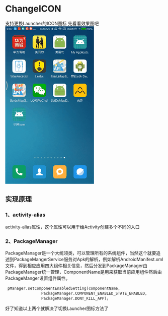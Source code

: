 # ChangeICON
支持更换Launcher的ICON图标
先看看效果图吧<br>
![image](https://github.com/18337129968/ChangeICON/blob/master/photo/ChangeICON.gif)<br>
## 实现原理
### 1、activity-alias
activity-alias属性，这个属性可以用于给Activity创建多个不同的入口
### 2、PackageManager
PackageManager是一个大统领类，可以管理所有的系统组件，当然这个就要追述到PackageMangerService服务对Apk的解析，例如解析AndroidManifest.xml文件，得到相应应用四大组件相关信息，然后分发到PackageManager由PackageManager统一管理，ComponentName是用来获取当前应用组件然后由PackageManger设置组件属性。
```
 pManager.setComponentEnabledSetting(componentName,
                PackageManager.COMPONENT_ENABLED_STATE_ENABLED,
                PackageManager.DONT_KILL_APP);
```
好了知道以上两个就解决了切换Launcher图标方法了



